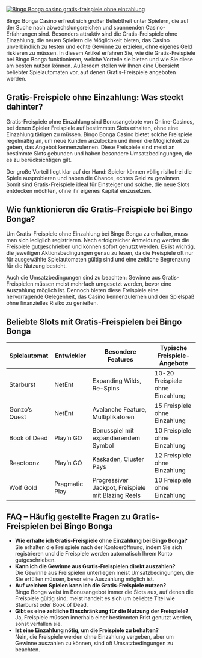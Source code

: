 [![Bingo Bonga casino gratis-freispiele ohne einzahlung](https://123-caf.pages.dev/gitsignup.png)](https://vrmoo.ru/Bt82HjjY)

<p>Bingo Bonga Casino erfreut sich großer Beliebtheit unter Spielern, die auf der Suche nach abwechslungsreichen und spannenden Casino-Erfahrungen sind. Besonders attraktiv sind die Gratis-Freispiele ohne Einzahlung, die neuen Spielern die Möglichkeit bieten, das Casino unverbindlich zu testen und echte Gewinne zu erzielen, ohne eigenes Geld riskieren zu müssen. In diesem Artikel erfahren Sie, wie die Gratis-Freispiele bei Bingo Bonga funktionieren, welche Vorteile sie bieten und wie Sie diese am besten nutzen können. Außerdem stellen wir Ihnen eine Übersicht beliebter Spielautomaten vor, auf denen Gratis-Freispiele angeboten werden.</p>  <h2>Gratis-Freispiele ohne Einzahlung: Was steckt dahinter?</h2> <p>Gratis-Freispiele ohne Einzahlung sind Bonusangebote von Online-Casinos, bei denen Spieler Freispiele auf bestimmten Slots erhalten, ohne eine Einzahlung tätigen zu müssen. Bingo Bonga Casino bietet solche Freispiele regelmäßig an, um neue Kunden anzulocken und ihnen die Möglichkeit zu geben, das Angebot kennenzulernen. Diese Freispiele sind meist an bestimmte Slots gebunden und haben besondere Umsatzbedingungen, die es zu berücksichtigen gilt.</p>  <p>Der große Vorteil liegt klar auf der Hand: Spieler können völlig risikofrei die Spiele ausprobieren und haben die Chance, echtes Geld zu gewinnen. Somit sind Gratis-Freispiele ideal für Einsteiger und solche, die neue Slots entdecken möchten, ohne ihr eigenes Kapital einzusetzen.</p>  <h2>Wie funktionieren die Gratis-Freispiele bei Bingo Bonga?</h2> <p>Um Gratis-Freispiele ohne Einzahlung bei Bingo Bonga zu erhalten, muss man sich lediglich registrieren. Nach erfolgreicher Anmeldung werden die Freispiele gutgeschrieben und können sofort genutzt werden. Es ist wichtig, die jeweiligen Aktionsbedingungen genau zu lesen, da die Freispiele oft nur für ausgewählte Spielautomaten gültig sind und eine zeitliche Begrenzung für die Nutzung besteht.</p>  <p>Auch die Umsatzbedingungen sind zu beachten: Gewinne aus Gratis-Freispielen müssen meist mehrfach umgesetzt werden, bevor eine Auszahlung möglich ist. Dennoch bieten diese Freispiele eine hervorragende Gelegenheit, das Casino kennenzulernen und den Spielspaß ohne finanzielles Risiko zu genießen.</p>  <h2>Beliebte Slots mit Gratis-Freispielen bei Bingo Bonga</h2> <table>   <thead>     <tr>       <th>Spielautomat</th>       <th>Entwickler</th>       <th>Besondere Features</th>       <th>Typische Freispiele-Angebote</th>     </tr>   </thead>   <tbody>     <tr>       <td>Starburst</td>       <td>NetEnt</td>       <td>Expanding Wilds, Re-Spins</td>       <td>10-20 Freispiele ohne Einzahlung</td>     </tr>     <tr>       <td>Gonzo’s Quest</td>       <td>NetEnt</td>       <td>Avalanche Feature, Multiplikatoren</td>       <td>15 Freispiele ohne Einzahlung</td>     </tr>     <tr>       <td>Book of Dead</td>       <td>Play’n GO</td>       <td>Bonusspiel mit expandierendem Symbol</td>       <td>10 Freispiele ohne Einzahlung</td>     </tr>     <tr>       <td>Reactoonz</td>       <td>Play’n GO</td>       <td>Kaskaden, Cluster Pays</td>       <td>12 Freispiele ohne Einzahlung</td>     </tr>     <tr>       <td>Wolf Gold</td>       <td>Pragmatic Play</td>       <td>Progressiver Jackpot, Freispiele mit Blazing Reels</td>       <td>10 Freispiele ohne Einzahlung</td>     </tr>   </tbody> </table>  <h2>FAQ – Häufig gestellte Fragen zu Gratis-Freispielen bei Bingo Bonga</h2> <ul>   <li><strong>Wie erhalte ich Gratis-Freispiele ohne Einzahlung bei Bingo Bonga?</strong><br>Sie erhalten die Freispiele nach der Kontoeröffnung, indem Sie sich registrieren und die Freispiele werden automatisch Ihrem Konto gutgeschrieben.</li>   <li><strong>Kann ich die Gewinne aus Gratis-Freispielen direkt auszahlen?</strong><br>Die Gewinne aus Freispielen unterliegen meist Umsatzbedingungen, die Sie erfüllen müssen, bevor eine Auszahlung möglich ist.</li>   <li><strong>Auf welchen Spielen kann ich die Gratis-Freispiele nutzen?</strong><br>Bingo Bonga weist im Bonusangebot immer die Slots aus, auf denen die Freispiele gültig sind; meist handelt es sich um beliebte Titel wie Starburst oder Book of Dead.</li>   <li><strong>Gibt es eine zeitliche Einschränkung für die Nutzung der Freispiele?</strong><br>Ja, Freispiele müssen innerhalb einer bestimmten Frist genutzt werden, sonst verfallen sie.</li>   <li><strong>Ist eine Einzahlung nötig, um die Freispiele zu behalten?</strong><br>Nein, die Freispiele werden ohne Einzahlung vergeben, aber um Gewinne auszahlen zu können, sind oft Umsatzbedingungen zu beachten.</li> </ul>